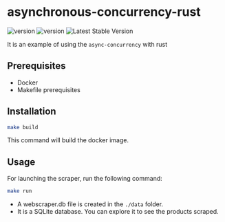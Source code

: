 # asynchronous-concurrency-rust
![version](https://img.shields.io/badge/cargo-1.56.0-blue)
![version](https://img.shields.io/badge/rustc-1.56.0-blue)
![Latest Stable Version](https://github.com/martinf08/asynchronous-concurrency-rust/workflows/build/badge.svg)

It is an example of using the `async-concurrency` with rust

## Prerequisites
 - Docker 
 - Makefile prerequisites

## Installation
```bash
make build
```
This command will build the docker image.


## Usage
For launching the scraper, run the following command:
```bash
make run
```
- A webscraper.db file is created in the `./data` folder.
- It is a SQLite database. You can explore it to see the products scraped.